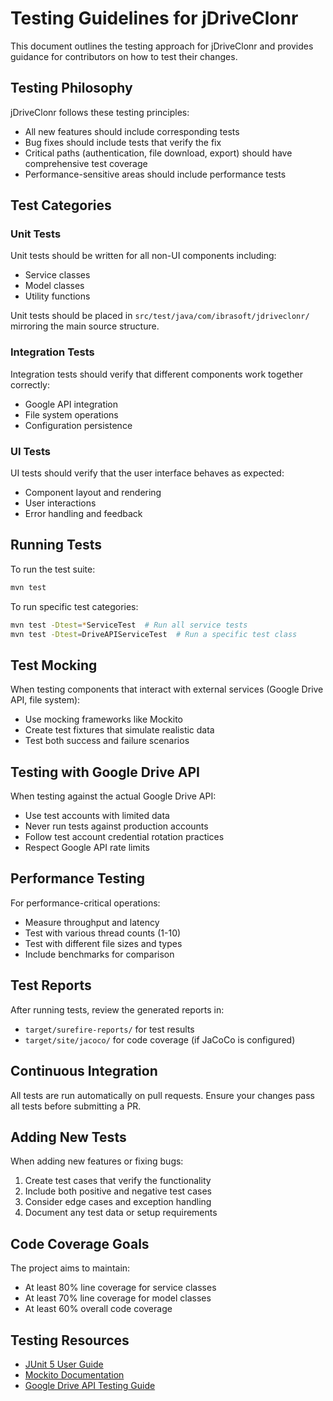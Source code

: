 # Testing Guidelines for jDriveClonr

This document outlines the testing approach for jDriveClonr and provides guidance for contributors on how to test their changes.

## Testing Philosophy

jDriveClonr follows these testing principles:
- All new features should include corresponding tests
- Bug fixes should include tests that verify the fix
- Critical paths (authentication, file download, export) should have comprehensive test coverage
- Performance-sensitive areas should include performance tests

## Test Categories

### Unit Tests

Unit tests should be written for all non-UI components including:
- Service classes
- Model classes
- Utility functions

Unit tests should be placed in `src/test/java/com/ibrasoft/jdriveclonr/` mirroring the main source structure.

### Integration Tests

Integration tests should verify that different components work together correctly:
- Google API integration
- File system operations
- Configuration persistence

### UI Tests

UI tests should verify that the user interface behaves as expected:
- Component layout and rendering
- User interactions
- Error handling and feedback

## Running Tests

To run the test suite:

```bash
mvn test
```

To run specific test categories:

```bash
mvn test -Dtest=*ServiceTest  # Run all service tests
mvn test -Dtest=DriveAPIServiceTest  # Run a specific test class
```

## Test Mocking

When testing components that interact with external services (Google Drive API, file system):
- Use mocking frameworks like Mockito
- Create test fixtures that simulate realistic data
- Test both success and failure scenarios

## Testing with Google Drive API

When testing against the actual Google Drive API:
- Use test accounts with limited data
- Never run tests against production accounts
- Follow test account credential rotation practices
- Respect Google API rate limits

## Performance Testing

For performance-critical operations:
- Measure throughput and latency
- Test with various thread counts (1-10)
- Test with different file sizes and types
- Include benchmarks for comparison

## Test Reports

After running tests, review the generated reports in:
- `target/surefire-reports/` for test results
- `target/site/jacoco/` for code coverage (if JaCoCo is configured)

## Continuous Integration

All tests are run automatically on pull requests. Ensure your changes pass all tests before submitting a PR.

## Adding New Tests

When adding new features or fixing bugs:
1. Create test cases that verify the functionality
2. Include both positive and negative test cases
3. Consider edge cases and exception handling
4. Document any test data or setup requirements

## Code Coverage Goals

The project aims to maintain:
- At least 80% line coverage for service classes
- At least 70% line coverage for model classes
- At least 60% overall code coverage

## Testing Resources

- [JUnit 5 User Guide](https://junit.org/junit5/docs/current/user-guide/)
- [Mockito Documentation](https://javadoc.io/doc/org.mockito/mockito-core/latest/org/mockito/Mockito.html)
- [Google Drive API Testing Guide](https://developers.google.com/drive/api/v3/test)